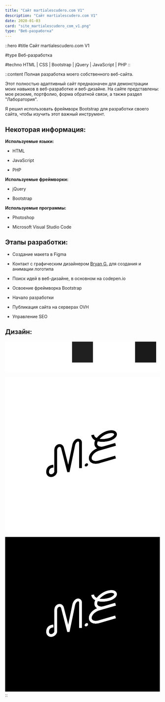 ```yaml
---
title: "Сайт martialescudero.com V1"
description: "Сайт martialescudero.com V1"
date: 2020-01-03
card: "site_martialescudero_com_v1.png"
type: "Веб-разработка"
---
```


::hero
#title
Сайт martialescudero.com V1

#type
Веб-разработка

#techno
HTML | CSS | Bootstrap | jQuery | JavaScript | PHP
::

::content
Полная разработка моего собственного веб-сайта.

Этот полностью адаптивный сайт предназначен для демонстрации моих навыков в веб-разработке и веб-дизайне. На сайте представлены: мое резюме, портфолио, форма обратной связи, а также раздел "Лаборатория".

Я решил использовать фреймворк Bootstrap для разработки своего сайта, чтобы изучить этот важный инструмент.

## Некоторая информация:
**Используемые языки:**
- HTML

- JavaScript

- PHP

**Используемые фреймворки:**
- jQuery

- Bootstrap

**Используемые программы:**
- Photoshop

- Microsoft Visual Studio Code

## Этапы разработки:
- Создание макета в Figma

- Контакт с графическим дизайнером [Bryan G.](https://twitter.com/bryangmotion) для создания и анимации логотипа

- Поиск идей в веб-дизайне, в основном на codepen.io

- Освоение фреймворка Bootstrap

- Начало разработки

- Публикация сайта на серверах OVH

- Управление SEO

## Дизайн:
![color_mev1.png](/content/color_mev1.png)

![logo1_mev1.png](/content/logo1_mev1.png)

![logo2_mev1.png](/content/logo2_mev1.png)
::